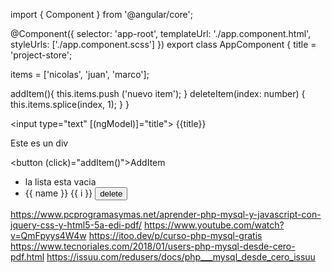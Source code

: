 import { Component } from '@angular/core';

@Component({
  selector: 'app-root',
  templateUrl: './app.component.html',
  styleUrls: ['./app.component.scss']
})
export class AppComponent {
  title = 'project-store';

  items = ['nicolas', 'juan', 'marco'];

  addItem(){
    this.items.push ('nuevo item');
  }
  deleteItem(index: number) {
    this.items.splice(index, 1);
  }
}






<input type="text" [(ngModel)]="title">
{{title}}

<div *ngIf="title === 'nicolas'">
    Este es un div
</div>

<button (click)="addItem()">AddItem</button>

<ul>
    <li *ngIf="items.length === 0">la lista esta vacia</li>
    <li *ngFor="let name of items; index as i">
        {{ name }} {{ i }}
        <button (click)="deleteItem(i)")>delete</button>
    </li>
</ul>

https://www.pcprogramasymas.net/aprender-php-mysql-y-javascript-con-jquery-css-y-html5-5a-edi-pdf/
https://www.youtube.com/watch?v=QmFpyys4W4w
https://itoo.dev/p/curso-php-mysql-gratis
https://www.tecnoriales.com/2018/01/users-php-mysql-desde-cero-pdf.html
https://issuu.com/redusers/docs/php___mysql_desde_cero_issuu
